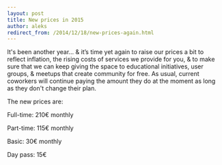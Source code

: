 ```yaml
---
layout: post
title: New prices in 2015
author: aleks
redirect_from: /2014/12/18/new-prices-again.html
---
```


It's been another year… & it’s time yet again to raise our prices a bit to reflect inflation, the rising costs of services we provide for you, & to make sure that we can keep giving the space to educational initiatives, user groups, & meetups that create community for free.
As usual, current coworkers will continue paying the amount they do at the moment as long as they don't change their plan.

The new prices are:

Full-time: 210€ monthly

Part-time: 115€ monthly

Basic: 30€ monthly

Day pass: 15€
